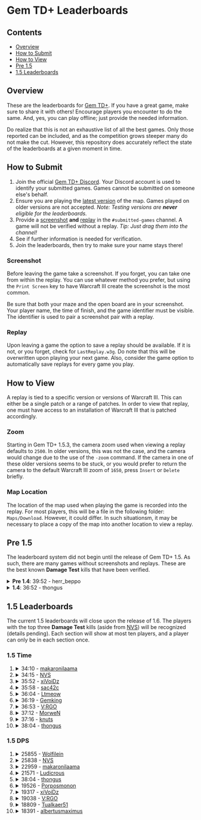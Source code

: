 # Gem TD+ Leaderboards

## Contents

- [Overview](#overview)
- [How to Submit](#how-to-submit)
- [How to View](#how-to-view)
- [Pre 1.5](#pre-15)
- [1.5 Leaderboards](#15-leaderboards)

## Overview

These are the leaderboards for [Gem TD+].  If you have a great game, make
sure to share it with others!  Encourage players you encounter to do the
same.  And, yes, you can play offline; just provide the needed information.

Do realize that this is not an exhaustive list of all the best games.  Only
those reported can be included, and as the competition grows steeper many do
not make the cut.  However, this repository does accurately reflect the
state of the leaderboards at a given moment in time.

[Gem TD+]: https://github.com/nvs/gem

## How to Submit

1. Join the official [Gem TD+ Discord].  Your Discord account is used to
   identify your submitted games.  Games cannot be submitted on someone
   else's behalf.
2. Ensure you are playing the [latest version] of the map.  Games played on
   older versions are not accepted.  *Note: Testing versions are **never**
   eligible for the leaderboards.*
3. Provide a [screenshot](#screenshot) **and** [replay](#replay) in the
   `#submitted-games` channel.  A game will not be verified without a
   replay. *Tip: Just drag them into the channel!*
4. See if further information is needed for verification.
5. Join the leaderboards, then try to make sure your name stays there!

[Gem TD+ Discord]: https://discord.gg/PxNNp77
[latest version]: https://github.com/nvs/gem/releases/latest

### Screenshot

Before leaving the game take a screenshot.  If you forget, you can take one
from within the replay.  You can use whatever method you prefer, but using
the `Print Screen` key to have Warcraft III create the screenshot is the
most common.

Be sure that both your maze and the open board are in your screenshot.  Your
player name, the time of finish, and the game identifier must be visible.
The identifier is used to pair a screenshot pair with a replay.

### Replay

Upon leaving a game the option to save a replay should be available.  If it
is not, or you forget, check for `LastReplay.w3g`.  Do note that this will
be overwritten upon playing your next game.  Also, consider the game option
to automatically save replays for every game you play.

## How to View

A replay is tied to a specific version or versions of Warcraft III.  This
can either be a single patch or a range of patches.  In order to view that
replay, one must have access to an installation of Warcraft III that is
patched accordingly.

### Zoom

Starting in Gem TD+ 1.5.3, the camera zoom used when viewing a replay
defaults to `2500`.  In older versions, this was not the case, and the
camera would change due to the use of the `-zoom` command.  If the camera in
one of these older versions seems to be stuck, or you would prefer to return
the camera to the default Warcraft III zoom of `1650`, press `Insert` or
`Delete` briefly.

### Map Location

The location of the map used when playing the game is recorded into the
replay.  For most players, this will be a file in the following folder:
`Maps/Download`.  However, it could differ.  In such situationsm, it may be
necessary to place a copy of the map into another location to view a replay.

## Pre 1.5

The leaderboard system did not begin until the release of Gem TD+ 1.5.  As
such, there are many games without screenshots and replays.  These are the
best known **Damage Test** kills that have been verified.

<details>
<summary><strong>Pre 1.4</strong>: 39:52 - herr_beppo</summary>

- Patch: Unknown.  Most likely 1.26.
- Version: Bryvx's Gem TD 3.1
- Notes: The video says Gem TD 4.0.  However, there is no actual gameplay
  difference between that unofficial version and the last official version
  by Bryvx.  Until Gem TD+ 1.4.0, the gameplay and balance between the
  original Gem TD and that of Gem TD Plus were essentially the same.
- [Video](https://www.youtube.com/watch?v=Mydun82zEX8)

![](other/39_52-herr_beppo.jpg?raw=true)
</details>

<details>
<summary><strong>1.4</strong>: 36:52 - thongus</summary>

- Patch: 1.28.5
- Version: 1.4.0
- [Replay](1.4/36_52-thongus-1.28.5-1.4.0.w3g?raw=true)

![](1.4/36_52-thongus-1.28.5-1.4.0.jpg?raw=true)
</details>

## 1.5 Leaderboards

The current 1.5 leaderboards will close upon the release of 1.6.  The
players with the top three **Damage Test** kills (aside from [NVS]) will be
recognized (details pending).  Each section will show at most ten players,
and a player can only be in each section once.

[NVS]: https://github.com/nvs

### 1.5 Time

1.  <details>
    <summary>34:10 -
        <a href="https://discordapp.com/users/235474089815310341">
            makaronilaama
        </a>
    </summary>

    - Patch: 1.30.4
    - Version: 1.5.2
    - [Replay](1.5/time/34_10-makaronilaama-1.30.4-1.5.2.w3g?raw=true)

    ![](1.5/time/34_10-makaronilaama-1.30.4-1.5.2.jpg?raw=true)
    </details>

2.  <details>
    <summary>34:15 -
        <a href="https://discordapp.com/users/136301709113688064">
            NVS
        </a>
    </summary>

    - Patch: 1.30.3
    - Version: 1.5.1
    - [Replay](1.5/time/34_15-NVS-1.30.3-1.5.1.w3g?raw=true)

    ![](1.5/time/34_15-NVS-1.30.3-1.5.1.jpg?raw=true)
    </details>

3.  <details>
    <summary>35:52 -
        <a href="https://discordapp.com/users/517156281925107723">
            xiVoiDz
        </a>
    </summary>

    - Patch: 1.30.4
    - Version: 1.5.2
    - [Replay](1.5/time/35_52-xiVoiDz-1.30.4-1.5.2.w3g?raw=true)

    ![](1.5/time/35_52-xiVoiDz-1.30.4-1.5.2.jpg?raw=true)
    </details>

4.  <details>
    <summary>35:58 -
        <a href="https://discordapp.com/users/242041566275960832">
            sac42c
        </a>
    </summary>

    - Patch: 1.30.4
    - Version: 1.5.2
    - [Replay](1.5/time/35_58-sac42c-1.30.4-1.5.2.w3g?raw=true)
    - Notes:
        1. Map is located at `Maps/FrozenThrone/Community`.

    ![](1.5/time/35_58-sac42c-1.30.4-1.5.2.jpg?raw=true)
    </details>

5.  <details>
    <summary>36:04 -
        <a href="https://discordapp.com/users/124327547038203904">
            Ltmeow
        </a>
    </summary>

    - Patch: 1.30.4
    - Version: 1.5.2
    - [Replay](1.5/time/36_04-Ltmeow-1.30.4-1.5.2.w3g?raw=true)

    ![](1.5/time/36_04-Ltmeow-1.30.4-1.5.2.jpg?raw=true)
    </details>

6.  <details>
    <summary>36:19 -
        <a href="https://discordapp.com/users/242683507095109634">
            Gemking
        </a>
    </summary>

    - Patch: 1.30.4
    - Version: 1.5.2
    - [Replay](1.5/time/36_19-Gemking-1.30.4-1.5.2.w3g?raw=true)

    ![](1.5/time/36_19-Gemking-1.30.4-1.5.2.jpg?raw=true)
    </details>

7.  <details>
    <summary>36:53 -
        <a href="https://discordapp.com/users/234445811813974017">
            V:RGO
        </a>
    </summary>

    - Patch: 1.30.2
    - Version: 1.5.1
    - [Replay](1.5/time/36_53-V:RGO-1.30.2-1.5.1.w3g?raw=true)

    ![](1.5/time/36_53-V:RGO-1.30.2-1.5.1.jpg?raw=true)
    </details>

8.  <details>
    <summary>37:12 -
        <a href="https://discordapp.com/users/295241421164773376">
            MorweN
        </a>
    </summary>

    - Patch: 1.30.4
    - Version: 1.5.2
    - [Replay](1.5/time/37_12-MorweN-1.30.4-1.5.2.w3g?raw=true)

    ![](1.5/time/37_12-MorweN-1.30.4-1.5.2.jpg?raw=true)
    </details>

9.  <details>
    <summary>37:16 -
        <a href="https://discordapp.com/users/175430560691257344">
            knuts
        </a>
    </summary>

    - Patch: 1.30.2
    - Version: 1.5.1
    - [Replay](1.5/time/37_16-knuts-1.30.2-1.5.1.w3g?raw=true)

    ![](1.5/time/37_16-knuts-1.30.2-1.5.1.jpg?raw=true)
    </details>

10. <details>
    <summary>38:04 -
        <a href="https://discordapp.com/users/299914362695450624">
            thongus
        </a>
    </summary>

    - Patch: 1.30.2
    - Version: 1.5.1
    - [Replay](1.5/time/38_04-thongus-1.30.2-1.5.1.w3g?raw=true)

    ![](1.5/time/38_04-thongus-1.30.2-1.5.1.jpg?raw=true)
    </details>

### 1.5 DPS

1.  <details>
    <summary>25855 -
        <a href="https://discordapp.com/users/520945994519543808">
            Wolfilein
        </a>
    </summary>

    - Patch: 1.30.4
    - Version: 1.5.3
    - [Replay](1.5/dps/25855-Wolfilein-1.30.4-1.5.3.w3g?raw=true)

    ![](1.5/dps/25855-Wolfilein-1.30.4-1.5.3.jpg?raw=true)
    </details>

2.  <details>
    <summary>25838 -
        <a href="https://discordapp.com/users/136301709113688064">
            NVS
        </a>
    </summary>

    - Patch: 1.30.2
    - Version: 1.5.1
    - [Replay](1.5/dps/25838-NVS-1.30.2-1.5.1.w3g?raw=true)

    ![](1.5/dps/25838-NVS-1.30.2-1.5.1.jpg?raw=true)
    </details>

3.  <details>
    <summary>22959 -
        <a href="https://discordapp.com/users/235474089815310341">
            makaronilaama
        </a>
    </summary>

    - Patch: 1.30.3
    - Version: 1.5.1
    - [Replay](1.5/dps/22959-makaronilaama-1.30.3-1.5.1.w3g?raw=true)

    ![](1.5/dps/22959-makaronilaama-1.30.3-1.5.1.jpg?raw=true)
    </details>

4.  <details>
    <summary>21571 -
        <a href="https://discordapp.com/users/172426184548810752">
            Ludicrous
        </a>
    </summary>

    - Patch: 1.30.2
    - Version: 1.5.1
    - [Replay](1.5/dps/21571-Ludicrous-1.30.2-1.5.1.w3g?raw=true)

    ![](1.5/dps/21571-Ludicrous-1.30.2-1.5.1.jpg?raw=true)
    </details>

5.  <details>
    <summary>38:04 -
        <a href="https://discordapp.com/users/299914362695450624">
            thongus
        </a>
    </summary>

    - Patch: 1.30.2
    - Version: 1.5.1
    - [Replay](1.5/time/38_04-thongus-1.30.2-1.5.1.w3g?raw=true)
    - Notes:
        1. This is the same game as `38:04 - thongus`.

    ![](1.5/time/38_04-thongus-1.30.2-1.5.1.jpg?raw=true)
    </details>

6.  <details>
    <summary>19526 -
        <a href="https://discordapp.com/users/242718937551339520">
            Porposmonon
        </a>
    </summary>

    - Patch: 1.30.4
    - Version: 1.5.3
    - [Replay](1.5/dps/19526-Porposmonon-1.30.4-1.5.3.w3g?raw=true)

    ![](1.5/dps/19526-Porposmonon-1.30.4-1.5.3.jpg?raw=true)
    </details>

7.  <details>
    <summary>19317 -
        <a href="https://discordapp.com/users/517156281925107723">
            xiVoiDz
        </a>
    </summary>

    - Patch: 1.30.2
    - Version: 1.5.1
    - [Replay](1.5/dps/19317-xiVoiDz-1.30.2-1.5.1.w3g?raw=true)

    ![](1.5/dps/19317-xiVoiDz-1.30.2-1.5.1.jpg?raw=true)
    </details>

8.  <details>
    <summary>19038 -
        <a href="https://discordapp.com/users/234445811813974017">
            V:RGO
        </a>
    </summary>

    - Patch: 1.30.4
    - Version: 1.5.2
    - [Replay](1.5/dps/19038-V:RGO-1.30.4-1.5.2.w3g?raw=true)

    ![](1.5/dps/19038-V:RGO-1.30.4-1.5.2.jpg?raw=true)
    </details>

9.  <details>
    <summary>18809 -
        <a href="https://discordapp.com/users/364117972119191554">
            Tualkaer51
        </a>
    </summary>

    - Patch: 1.30.4
    - Version: 1.5.1
    - [Replay](1.5/dps/18809-Tualkaer51-1.30.4-1.5.1.jpg?raw=true)

    ![](1.5/dps/18809-Tualkaer51-1.30.4-1.5.1.jpg?raw=true)
    </details>

10. <details>
    <summary>18391 -
        <a href="https://discordapp.com/users/215359996144123914">
            albertusmaximus
        </a>
    </summary>

    - Patch: 1.30.4
    - Version: 1.5.3
    - [Replay](1.5/dps/18391-albertusmaximus-1.30.4-1.5.3.w3g?raw=true)

    ![](1.5/dps/18391-albertusmaximus-1.30.4-1.5.3.jpg?raw=true)
    </details>
